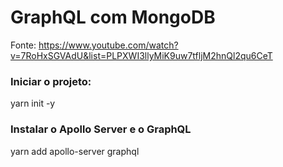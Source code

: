 # GraphQL com MongoDB

Fonte: https://www.youtube.com/watch?v=7RoHxSGVAdU&list=PLPXWI3llyMiK9uw7tfljM2hnQl2qu6CeT

### Iniciar o projeto:
yarn init -y

### Instalar o Apollo Server e o GraphQL
yarn add apollo-server graphql

